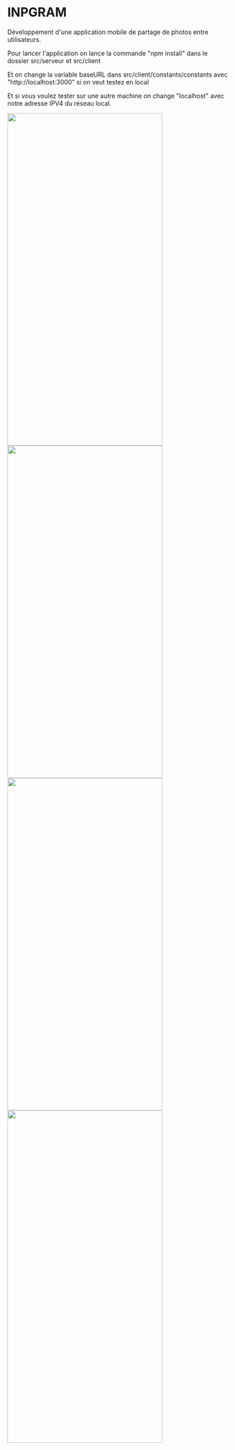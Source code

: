 

# INPGRAM
Développement d'une application  mobile de partage de photos entre utilisateurs.


Pour lancer l'application on lance la commande "npm install" dans le dossier src/serveur et src/client

Et on change la variable baseURL dans src/client/constants/constants avec "http://localhost:3000" si on veut testez en local

Et si vous voulez tester sur une autre machine on change "localhost" avec notre adresse IPV4 du réseau local.




<img src="https://user-images.githubusercontent.com/57536169/120239276-31041e80-c25e-11eb-8169-29405fb53c1a.jpg" width="350" height="750">
<img src="https://user-images.githubusercontent.com/57536169/120239427-8c361100-c25e-11eb-97e0-91e390806577.jpg" width="350" height="750">
<img src="https://user-images.githubusercontent.com/57536169/120239491-ae2f9380-c25e-11eb-8e49-f563cc03d98f.jpg" width="350" height="750">
<img src="https://user-images.githubusercontent.com/57536169/120239557-d8815100-c25e-11eb-8239-43baa033511c.jpg" width="350" height="750">

